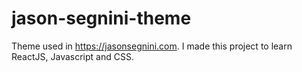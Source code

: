 # jason-segnini-theme
Theme used in https://jasonsegnini.com. I made this project to learn ReactJS, Javascript and CSS.
